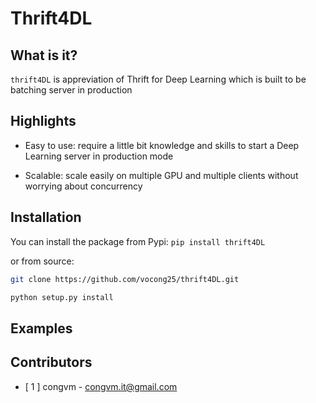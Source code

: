 # Thrift4DL

## What is it?

`thrift4DL` is appreviation of Thrift for Deep Learning which is built to be batching server in production

## Highlights

- Easy to use: require a little bit knowledge and skills to start a Deep Learning server in production mode

- Scalable: scale easily on multiple GPU and multiple clients without worrying about concurrency


## Installation

You can install the package from Pypi: `pip install thrift4DL` 

or from source: 
```bash
git clone https://github.com/vocong25/thrift4DL.git

python setup.py install

```

## Examples

## Contributors

- [ 1 ] congvm - congvm.it@gmail.com
